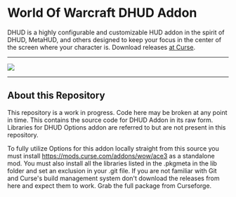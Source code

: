 # World Of Warcraft DHUD Addon
DHUD is a highly configurable and customizable HUD addon in the spirit of DHUD, MetaHUD, and others designed to keep your focus in the center of the screen where your character is.
Download releases [at Curse](https://www.curseforge.com/wow/addons/dhud-3_0).

---

![](https://media.forgecdn.net/attachments/87/820/WoWScrnShot_061613_033942.jpg)

---

About this Repository
----------------

This repository is a work in progress. Code here may be broken at any point in time. This contains the source code for DHUD Addon in its raw form. Libraries for DHUD Options addon are referred to but are not present in this repository.

To fully utilize Options for this addon locally straight from this source you must install https://mods.curse.com/addons/wow/ace3 as a standalone mod. You must also install all the libraries listed in the .pkgmeta in the lib folder and set an exclusion in your .git file. If you are not familiar with Git and Curse's build management system don't download the releases from here and expect them to work. Grab the full package from Curseforge.